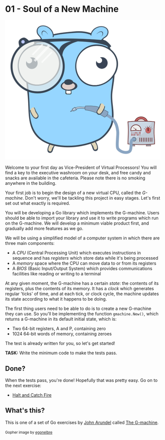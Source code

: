 # 01 - Soul of a New Machine

![](../img/soldering.svg)

Welcome to your first day as Vice-President of Virtual Processors! You will find a key to the executive washroom on your desk, and free candy and snacks are available in the cafeteria. Please note there is no smoking anywhere in the building.

Your first job is to begin the design of a new virtual CPU, called the _G-machine_. Don't worry, we'll be tackling this project in easy stages. Let's first set out what exactly is required.

You will be developing a Go library which implements the G-machine. Users should be able to import your library and use it to write programs which run on the G-machine. We will develop a minimum viable product first, and gradually add more features as we go.

We will be using a simplified model of a computer system in which there are three main components:

* A _CPU_ (Central Processing Unit) which executes instructions in sequence and has _registers_ which store data while it's being processed
* A _memory_ space where the CPU can move data to or from its registers
* A _BIOS_ (Basic Input/Output System) which provides communications facilities like reading or writing to a terminal

At any given moment, the G-machine has a certain _state_: the contents of its registers, plus the contents of its memory. It has a _clock_ which generates regular 'ticks' of time, and at each tick, or clock cycle, the machine updates its state according to what it happens to be doing.

The first thing users need to be able to do is to create a new G-machine they can use. So you'll be implementing the function `gmachine.New()`, which returns a G-machine in its default initial state, which is:

* Two 64-bit registers, A and P, containing zero
* 1024 64-bit words of memory, containing zeroes

The test is already written for you, so let's get started!

**TASK:** Write the minimum code to make the tests pass.

## Done?

When the tests pass, you're done! Hopefully that was pretty easy. Go on to the next exercise:

* [Halt and Catch Fire](../02/README.md)

## What's this?

This is one of a set of Go exercises by [John Arundel](https://bitfieldconsulting.com/golang/learn) called [The G-machine](../README.md).

<small>Gopher image by [egonelbre](https://github.com/egonelbre/gophers)</small>
